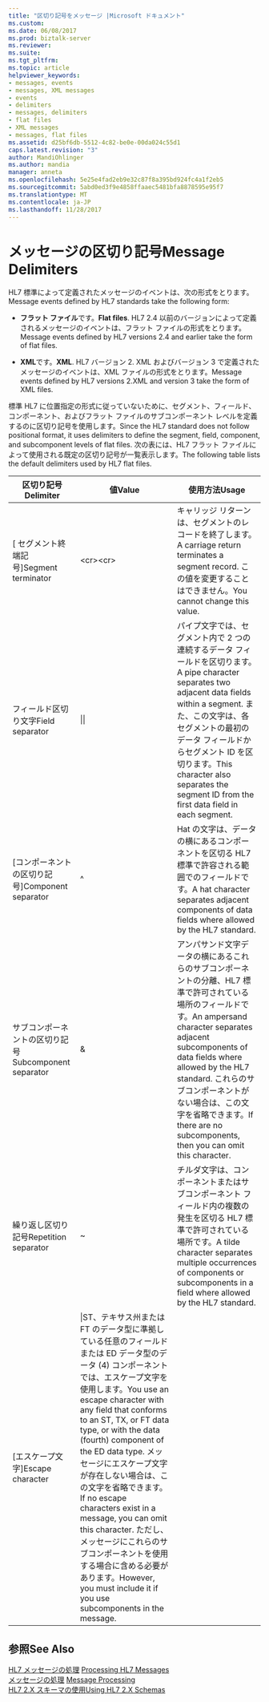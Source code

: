 ```yaml
---
title: "区切り記号をメッセージ |Microsoft ドキュメント"
ms.custom: 
ms.date: 06/08/2017
ms.prod: biztalk-server
ms.reviewer: 
ms.suite: 
ms.tgt_pltfrm: 
ms.topic: article
helpviewer_keywords:
- messages, events
- messages, XML messages
- events
- delimiters
- messages, delimiters
- flat files
- XML messages
- messages, flat files
ms.assetid: d25bf6db-5512-4c82-be0e-00da024c55d1
caps.latest.revision: "3"
author: MandiOhlinger
ms.author: mandia
manager: anneta
ms.openlocfilehash: 5e25e4fad2eb9e32c87f8a395bd924fc4a1f2eb5
ms.sourcegitcommit: 5abd0ed3f9e4858ffaaec5481bfa8878595e95f7
ms.translationtype: MT
ms.contentlocale: ja-JP
ms.lasthandoff: 11/28/2017
---
```

# <a name="message-delimiters"></a><span data-ttu-id="988ca-102">メッセージの区切り記号</span><span class="sxs-lookup"><span data-stu-id="988ca-102">Message Delimiters</span></span>
<span data-ttu-id="988ca-103">HL7 標準によって定義されたメッセージのイベントは、次の形式をとります。</span><span class="sxs-lookup"><span data-stu-id="988ca-103">Message events defined by HL7 standards take the following form:</span></span>  
  
-   <span data-ttu-id="988ca-104">**フラット ファイル**です。</span><span class="sxs-lookup"><span data-stu-id="988ca-104">**Flat files**.</span></span> <span data-ttu-id="988ca-105">HL7 2.4 以前のバージョンによって定義されるメッセージのイベントは、フラット ファイルの形式をとります。</span><span class="sxs-lookup"><span data-stu-id="988ca-105">Message events defined by HL7 versions 2.4 and earlier take the form of flat files.</span></span>  
  
-   <span data-ttu-id="988ca-106">**XML**です。</span><span class="sxs-lookup"><span data-stu-id="988ca-106">**XML**.</span></span> <span data-ttu-id="988ca-107">HL7 バージョン 2. XML およびバージョン 3 で定義されたメッセージのイベントは、XML ファイルの形式をとります。</span><span class="sxs-lookup"><span data-stu-id="988ca-107">Message events defined by HL7 versions 2.XML and version 3 take the form of XML files.</span></span>  
  
 <span data-ttu-id="988ca-108">標準 HL7 に位置指定の形式に従っていないために、セグメント、フィールド、コンポーネント、およびフラット ファイルのサブコンポーネント レベルを定義するのに区切り記号を使用します。</span><span class="sxs-lookup"><span data-stu-id="988ca-108">Since the HL7 standard does not follow positional format, it uses delimiters to define the segment, field, component, and subcomponent levels of flat files.</span></span> <span data-ttu-id="988ca-109">次の表には、HL7 フラット ファイルによって使用される既定の区切り記号が一覧表示します。</span><span class="sxs-lookup"><span data-stu-id="988ca-109">The following table lists the default delimiters used by HL7 flat files.</span></span>  
  
|<span data-ttu-id="988ca-110">区切り記号</span><span class="sxs-lookup"><span data-stu-id="988ca-110">Delimiter</span></span>|<span data-ttu-id="988ca-111">値</span><span class="sxs-lookup"><span data-stu-id="988ca-111">Value</span></span>|<span data-ttu-id="988ca-112">使用方法</span><span class="sxs-lookup"><span data-stu-id="988ca-112">Usage</span></span>|  
|---------------|-----------|-----------|  
|<span data-ttu-id="988ca-113">[ セグメント終端記号]</span><span class="sxs-lookup"><span data-stu-id="988ca-113">Segment terminator</span></span>|<span data-ttu-id="988ca-114">\<cr\></span><span class="sxs-lookup"><span data-stu-id="988ca-114">\<cr\></span></span>|<span data-ttu-id="988ca-115">キャリッジ リターンは、セグメントのレコードを終了します。</span><span class="sxs-lookup"><span data-stu-id="988ca-115">A carriage return terminates a segment record.</span></span> <span data-ttu-id="988ca-116">この値を変更することはできません。</span><span class="sxs-lookup"><span data-stu-id="988ca-116">You cannot change this value.</span></span>|  
|<span data-ttu-id="988ca-117">フィールド区切り文字</span><span class="sxs-lookup"><span data-stu-id="988ca-117">Field separator</span></span>|<span data-ttu-id="988ca-118">&#124;</span><span class="sxs-lookup"><span data-stu-id="988ca-118">&#124;</span></span>|<span data-ttu-id="988ca-119">パイプ文字では、セグメント内で 2 つの連続するデータ フィールドを区切ります。</span><span class="sxs-lookup"><span data-stu-id="988ca-119">A pipe character separates two adjacent data fields within a segment.</span></span> <span data-ttu-id="988ca-120">また、この文字は、各セグメントの最初のデータ フィールドからセグメント ID を区切ります。</span><span class="sxs-lookup"><span data-stu-id="988ca-120">This character also separates the segment ID from the first data field in each segment.</span></span>|  
|<span data-ttu-id="988ca-121">[コンポーネントの区切り記号]</span><span class="sxs-lookup"><span data-stu-id="988ca-121">Component separator</span></span>|^|<span data-ttu-id="988ca-122">Hat の文字は、データの横にあるコンポーネントを区切る HL7 標準で許容される範囲でのフィールドです。</span><span class="sxs-lookup"><span data-stu-id="988ca-122">A hat character separates adjacent components of data fields where allowed by the HL7 standard.</span></span>|  
|<span data-ttu-id="988ca-123">サブコンポーネントの区切り記号</span><span class="sxs-lookup"><span data-stu-id="988ca-123">Subcomponent separator</span></span>|&|<span data-ttu-id="988ca-124">アンパサンド文字データの横にあるこれらのサブコンポーネントの分離、HL7 標準で許可されている場所のフィールドです。</span><span class="sxs-lookup"><span data-stu-id="988ca-124">An ampersand character separates adjacent subcomponents of data fields where allowed by the HL7 standard.</span></span> <span data-ttu-id="988ca-125">これらのサブコンポーネントがない場合は、この文字を省略できます。</span><span class="sxs-lookup"><span data-stu-id="988ca-125">If there are no subcomponents, then you can omit this character.</span></span>|  
|<span data-ttu-id="988ca-126">繰り返し区切り記号</span><span class="sxs-lookup"><span data-stu-id="988ca-126">Repetition separator</span></span>|~|<span data-ttu-id="988ca-127">チルダ文字は、コンポーネントまたはサブコンポーネント フィールド内の複数の発生を区切る HL7 標準で許可されている場所です。</span><span class="sxs-lookup"><span data-stu-id="988ca-127">A tilde character separates multiple occurrences of components or subcomponents in a field where allowed by the HL7 standard.</span></span>|  
|<span data-ttu-id="988ca-128">[エスケープ文字]</span><span class="sxs-lookup"><span data-stu-id="988ca-128">Escape character</span></span>|\|<span data-ttu-id="988ca-129">ST、テキサス州または FT のデータ型に準拠している任意のフィールドまたは ED データ型のデータ (4) コンポーネントでは、エスケープ文字を使用します。</span><span class="sxs-lookup"><span data-stu-id="988ca-129">You use an escape character with any field that conforms to an ST, TX, or FT data type, or with the data (fourth) component of the ED data type.</span></span> <span data-ttu-id="988ca-130">メッセージにエスケープ文字が存在しない場合は、この文字を省略できます。</span><span class="sxs-lookup"><span data-stu-id="988ca-130">If no escape characters exist in a message, you can omit this character.</span></span> <span data-ttu-id="988ca-131">ただし、メッセージにこれらのサブコンポーネントを使用する場合に含める必要があります。</span><span class="sxs-lookup"><span data-stu-id="988ca-131">However, you must include it if you use subcomponents in the message.</span></span>|  
  
## <a name="see-also"></a><span data-ttu-id="988ca-132">参照</span><span class="sxs-lookup"><span data-stu-id="988ca-132">See Also</span></span>  
 <span data-ttu-id="988ca-133">[HL7 メッセージの処理](../../adapters-and-accelerators/accelerator-hl7/processing-hl7-messages.md) </span><span class="sxs-lookup"><span data-stu-id="988ca-133">[Processing HL7 Messages](../../adapters-and-accelerators/accelerator-hl7/processing-hl7-messages.md) </span></span>  
 <span data-ttu-id="988ca-134">[メッセージの処理](../../adapters-and-accelerators/accelerator-hl7/message-processing.md) </span><span class="sxs-lookup"><span data-stu-id="988ca-134">[Message Processing](../../adapters-and-accelerators/accelerator-hl7/message-processing.md) </span></span>  
 [<span data-ttu-id="988ca-135">HL7 2.X スキーマの使用</span><span class="sxs-lookup"><span data-stu-id="988ca-135">Using HL7 2.X Schemas</span></span>](../../adapters-and-accelerators/accelerator-hl7/using-hl7-2-x-schemas.md)